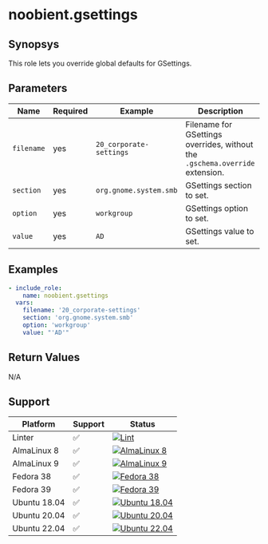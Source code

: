 # noobient.gsettings

## Synopsys

This role lets you override global defaults for GSettings.

## Parameters

| Name | Required | Example | Description |
|---|---|---|---|
| `filename` | yes | `20_corporate-settings` | Filename for GSettings overrides, without the `.gschema.override` extension. |
| `section` | yes | `org.gnome.system.smb` | GSettings section to set. |
| `option` | yes | `workgroup` | GSettings option to set. |
| `value` | yes | `AD` | GSettings value to set. |

## Examples

```yml
- include_role:
    name: noobient.gsettings
  vars:
    filename: '20_corporate-settings'
    section: 'org.gnome.system.smb'
    option: 'workgroup'
    value: "'AD'"
```

## Return Values

N/A

## Support

| Platform | Support | Status |
|---|---|---|
| Linter | ✅ | [![Lint](https://github.com/noobient/ansible-galaxy-gsettings/actions/workflows/lint.yml/badge.svg)](https://github.com/noobient/ansible-galaxy-gsettings/actions/workflows/lint.yml) |
| AlmaLinux 8 | ✅ | [![AlmaLinux 8](https://github.com/noobient/ansible-galaxy-gsettings/actions/workflows/almalinux-8.yml/badge.svg)](https://github.com/noobient/ansible-galaxy-gsettings/actions/workflows/almalinux-8.yml) |
| AlmaLinux 9 | ✅ | [![AlmaLinux 9](https://github.com/noobient/ansible-galaxy-gsettings/actions/workflows/almalinux-9.yml/badge.svg)](https://github.com/noobient/ansible-galaxy-gsettings/actions/workflows/almalinux-9.yml) |
| Fedora 38 | ✅ | [![Fedora 38](https://github.com/noobient/ansible-galaxy-gsettings/actions/workflows/fedora-38.yml/badge.svg)](https://github.com/noobient/ansible-galaxy-gsettings/actions/workflows/fedora-38.yml) |
| Fedora 39 | ✅ | [![Fedora 39](https://github.com/noobient/ansible-galaxy-firewalld/actions/workflows/fedora-39.yml/badge.svg)](https://github.com/noobient/ansible-galaxy-firewalld/actions/workflows/fedora-39.yml) |
| Ubuntu 18.04 | ✅ | [![Ubuntu 18.04](https://github.com/noobient/ansible-galaxy-gsettings/actions/workflows/ubuntu-18.04.yml/badge.svg)](https://github.com/noobient/ansible-galaxy-gsettings/actions/workflows/ubuntu-18.04.yml) |
| Ubuntu 20.04 | ✅ | [![Ubuntu 20.04](https://github.com/noobient/ansible-galaxy-gsettings/actions/workflows/ubuntu-20.04.yml/badge.svg)](https://github.com/noobient/ansible-galaxy-gsettings/actions/workflows/ubuntu-20.04.yml) |
| Ubuntu 22.04 | ✅ | [![Ubuntu 22.04](https://github.com/noobient/ansible-galaxy-gsettings/actions/workflows/ubuntu-22.04.yml/badge.svg)](https://github.com/noobient/ansible-galaxy-gsettings/actions/workflows/ubuntu-22.04.yml) |
